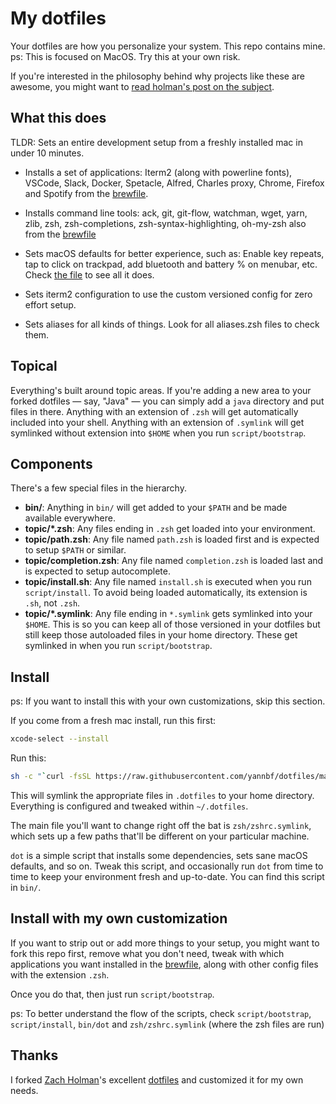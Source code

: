# My dotfiles

Your dotfiles are how you personalize your system. This repo contains mine.
ps: This is focused on MacOS. Try this at your own risk.

If you're interested in the philosophy behind why projects like these are
awesome, you might want to [read holman's post on the
subject](http://zachholman.com/2010/08/dotfiles-are-meant-to-be-forked/).

## What this does
TLDR: Sets an entire development setup from a freshly installed mac in under 10 minutes.

* Installs a set of applications: 
Iterm2 (along with powerline fonts), VSCode, Slack, Docker, Spetacle, Alfred, Charles proxy, Chrome, Firefox and Spotify from the [brewfile](/homebrew/Brewfile).

* Installs command line tools:
ack, git, git-flow, watchman, wget, yarn, zlib, zsh, zsh-completions, zsh-syntax-highlighting, oh-my-zsh also from the [brewfile](/homebrew/Brewfile)

* Sets macOS defaults for better experience, such as:
Enable key repeats, tap to click on trackpad, add bluetooth and battery % on menubar, etc. Check [the file](/macos/set-defaults.sh) to see all it does.

* Sets iterm2 configuration to use the custom versioned config for zero effort setup.

* Sets aliases for all kinds of things. Look for all aliases.zsh files to check them.


## Topical

Everything's built around topic areas. If you're adding a new area to your
forked dotfiles — say, "Java" — you can simply add a `java` directory and put
files in there. Anything with an extension of `.zsh` will get automatically
included into your shell. Anything with an extension of `.symlink` will get
symlinked without extension into `$HOME` when you run `script/bootstrap`.

## Components

There's a few special files in the hierarchy.

- **bin/**: Anything in `bin/` will get added to your `$PATH` and be made
  available everywhere.
- **topic/\*.zsh**: Any files ending in `.zsh` get loaded into your
  environment.
- **topic/path.zsh**: Any file named `path.zsh` is loaded first and is
  expected to setup `$PATH` or similar.
- **topic/completion.zsh**: Any file named `completion.zsh` is loaded
  last and is expected to setup autocomplete.
- **topic/install.sh**: Any file named `install.sh` is executed when you run `script/install`. To avoid being loaded automatically, its extension is `.sh`, not `.zsh`.
- **topic/\*.symlink**: Any file ending in `*.symlink` gets symlinked into
  your `$HOME`. This is so you can keep all of those versioned in your dotfiles
  but still keep those autoloaded files in your home directory. These get
  symlinked in when you run `script/bootstrap`.

## Install
ps: If you want to install this with your own customizations, skip this section.

If you come from a fresh mac install, run this first:
```sh
xcode-select --install
```

Run this:

```sh
sh -c "`curl -fsSL https://raw.githubusercontent.com/yannbf/dotfiles/master/start.sh `"
```

This will symlink the appropriate files in `.dotfiles` to your home directory.
Everything is configured and tweaked within `~/.dotfiles`.

The main file you'll want to change right off the bat is `zsh/zshrc.symlink`,
which sets up a few paths that'll be different on your particular machine.

`dot` is a simple script that installs some dependencies, sets sane macOS
defaults, and so on. Tweak this script, and occasionally run `dot` from
time to time to keep your environment fresh and up-to-date. You can find
this script in `bin/`.

## Install with my own customization

If you want to strip out or add more things to your setup, you might want to fork this repo first, remove what you don't need, tweak with which applications you want installed in the [brewfile](/homebrew/Brewfile), along with other config files with the extension `.zsh`.

Once you do that, then just run `script/bootstrap`.

ps: To better understand the flow of the scripts, check `script/bootstrap`, `script/install`, `bin/dot` and `zsh/zshrc.symlink` (where the zsh files are run)

## Thanks

I forked [Zach Holman](http://github.com/holman)'s excellent
[dotfiles](http://github.com/holman/dotfiles) and customized it for my own needs.
